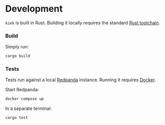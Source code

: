# Development

`kiek` is built in Rust. Building it locally requires the standard [Rust toolchain](https://www.rust-lang.org/tools/install).

### Build

Simply run:
```bash
cargo build
```

### Tests

Tests run against a local [Redpanda](https://docs.redpanda.com/current/home/) instance. Running it requires [Docker](https://docs.docker.com/get-started/get-docker/).

Start Redpanda:
```bash
docker compose up
```
In a separate terminal:
```bash
cargo test
```